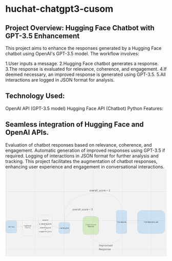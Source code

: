 # huchat-chatgpt3-cusom

## Project Overview: Hugging Face Chatbot with GPT-3.5 Enhancement

This project aims to enhance the responses generated by a Hugging Face chatbot using OpenAI's GPT-3.5 model. The workflow involves:

1.User inputs a message.
2.Hugging Face chatbot generates a response.
3.The response is evaluated for relevance, coherence, and engagement.
4.If deemed necessary, an improved response is generated using GPT-3.5.
5.All interactions are logged in JSON format for analysis.

## Technology Used:

OpenAI API (GPT-3.5 model)
Hugging Face API (Chatbot)
Python 
Features:
## Seamless integration of Hugging Face and OpenAI APIs.
Evaluation of chatbot responses based on relevance, coherence, and engagement.
Automatic generation of improved responses using GPT-3.5 if required.
Logging of interactions in JSON format for further analysis and tracking.
This project facilitates the augmentation of chatbot responses, enhancing user experience and engagement in conversational interactions.
![Alt Text](https://github.com/ashutosh1619/huchat-chatgpt3-cusom/blob/main/chat22.png)




